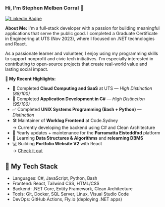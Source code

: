 ### Hi, I'm Stephen Melben Corral 👋

[![Linkedin Badge](https://img.shields.io/badge/-LinkedIn-0e76a8?style=flat-square&logo=Linkedin&logoColor=white)](https://www.linkedin.com/in/stephen-melben-corral-73468b6b)

**About Me:**
I'm a full-stack developer with a passion for building meaningful applications that serve the public good. I completed a Graduate Certificate in Engineering at UTS (Nov 2023), where I focused on .NET technologies and React.

As a passionate learner and volunteer, I enjoy using my programming skills to support nonprofit and civic tech initiatives. I'm especially interested in contributing to open-source projects that create real-world value and lasting social impact.

**🚀 My Recent Highlights:**
- 🏅 Completed **Cloud Computing and SaaS** at UTS — *High Distinction (88/100)*
- 🏅 Completed **Application Development in C#** — *High Distinction (95/100)*
- ✅ Completed **UNIX Systems Programming (Bash + Python)** — *Distinction*
- 🛠️ Maintainer of **Worklog Frontend** at Code.Sydney  
  → Currently developing the backend using C# and Clean Architecture
- 🔧 Yearly updates + maintenance for the **Parramatta Eisteddfod** platform
- 🧠 Learning **Data Structures & Algorithms** and **relearning DBMS**
- 💻 Building **Portfolio Website V2** with React  
  → [Check it out](https://ettienekorayyi.github.io/portfolio_v2/)

## 🔧 My Tech Stack
- Languages: C#, JavaScript, Python, Bash
- Frontend: React, Tailwind CSS, HTML/CSS
- Backend: .NET Core, Entity Framework, Clean Architecture
- Tools: Git, Docker, SQL Server, Linux, Visual Studio Code
- DevOps: GitHub Actions, Fly.io (deploying .NET apps)

<!--
**ettienekorayyi/ettienekorayyi** is a ✨ _special_ ✨ repository because its `README.md` (this file) appears on your GitHub profile.

Here are some ideas to get you started:

- 🔭 I’m currently working on ...
- 🌱 I’m currently learning ...
- 👯 I’m looking to collaborate on ...
- 🤔 I’m looking for help with ...
- 💬 Ask me about ...
- 📫 How to reach me: ...
- 😄 Pronouns: ...
- ⚡ Fun fact: ...
-->
